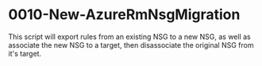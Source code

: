 # 0010-New-AzureRmNsgMigration
This script will export rules from an existing NSG to a new NSG, as well as associate the new NSG to a target, then disassociate the original NSG from it's target.
